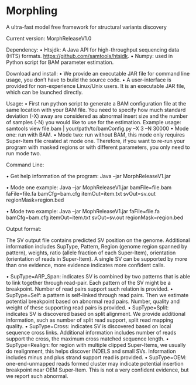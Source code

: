 # Morphling
A ultra-fast model free framework for structural variants discovery

Current version: 
MorphReleaseV1.0 

Dependency:
•	Htsjdk: A Java API for high-throughput sequencing data (HTS) formats. https://github.com/samtools/htsjdk.
•	Numpy: used in Python script for BAM parameter estimation.

Download and install:
•	We provide an executable JAR file for command line usage, you don’t have to build the source code.
•	A user-interface is provided for non-experience Linux/Unix users. It is an executable JAR file, which can be launched directly.

Usage:
•	First run python script to generate a BAM configuration file at the same location with your BAM file. You need to specify how much standard deviation (-X) away are considered as abnormal insert size and the number of samples (-N) you would like to use for the estimation.
Example usage: samtools view file.bam | your/path/to/bamConfig.py –X 3 –N 30000
•	Mode one: run with BAM. 
•	Mode two: run without BAM, this mode only requires Super-Item file created at mode one. Therefore, if you want to re-run your program with masked regions or with different parameters, you only need to run mode two.

Command Line:

•	Get help information of the program: 
Java –jar MorphReleaseV1.jar

•	Mode one example:
Java –jar MophReleaseV1.jar bamFile=file.bam faFile=file.fa bamCfg=bam.cfg itemOut=item.txt svOut=sv.out regionMask=region.bed

•	Mode two example:
Java –jar MophReleaseV1.jar faFile=file.fa bamCfg=bam.cfg itemOut=item.txt svOut=sv.out regionMask=region.bed

Output format:

The SV output file contains predicted SV position on the genome. Additional information includes SupType, Pattern, Region (genome region spanned by pattern), weights, ratio (allele fraction of each Super-Item), orientation (orientation of reads in Super-Item). A single SV can be supported by more than one evidence, more evidence indicates more confident calls.

•	SupType=ARP_Span: indicates SV is combined by two patterns that is able to link together through read-pair. Each pattern of the SV might be a breakpoint. Number of read pairs support such relation is provided.
•	SupType=Self: a pattern is self-linked through read pairs. Then we estimate potential breakpoint based on abnormal read pairs. Number, quality and weight of these supporting read pairs is provided.
•	SupType=Split: indicates SV is discovered based on split alignment. We provide additional information, such as number of split read support, split read mapping quality.
•	SupType=Cross: indicates SV is discovered based on local sequence cross links. Additional information includes number of reads support the cross, the maximum cross matched sequence length.
•	SupType=Realign: for region with multiple clipped Super-Items, we usually do realignment, this helps discover INDELS and small SVs. Information includes minus and plus strand support read is provided.
•	SupType=OEM: one-end-unmapped reads formed cluster may indicate potential insertion breakpoint near OEM Super-Item. This is not a very confident evidence, but we report such abnormal.

